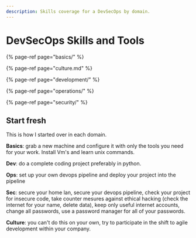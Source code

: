 ```yaml
---
description: Skills coverage for a DevSecOps by domain.
---
```


# DevSecOps Skills and Tools

{% page-ref page="basics/" %}

{% page-ref page="culture.md" %}

{% page-ref page="development/" %}

{% page-ref page="operations/" %}

{% page-ref page="security/" %}





## Start fresh

This is how I started over in each domain.

**Basics**: grab a new machine and configure it with only the tools you need for your work. Install Vm's and learn unix commands.

**Dev**: do a complete coding project preferably in python.

**Ops**: set up your own devops pipeline and deploy your project into the pipeline

**Sec**: secure your home lan, secure your devops pipeline, check your project for insecure code, take counter mesures against ethical hacking \(check the internet for your name, delete data\), keep only useful internet accounts, change all passwords, use a password manager for all of your passwords.

**Culture**: you can't do this on your own, try to participate in the shift to agile development within your company. 

## 


